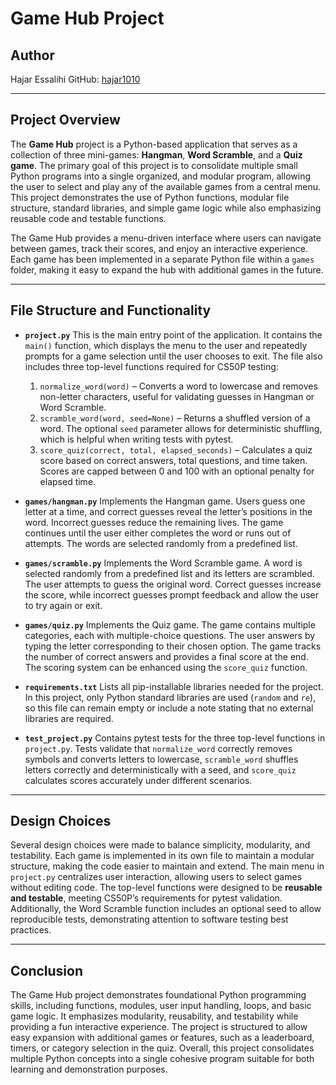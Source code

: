 # Game Hub Project


## Author
Hajar Essalihi
GitHub: [hajar1010](https://github.com/hajar1010)

---

## Project Overview
The **Game Hub** project is a Python-based application that serves as a collection of three mini-games: **Hangman**, **Word Scramble**, and a **Quiz game**. The primary goal of this project is to consolidate multiple small Python programs into a single organized, and modular program, allowing the user to select and play any of the available games from a central menu. This project demonstrates the use of Python functions, modular file structure, standard libraries, and simple game logic while also emphasizing reusable code and testable functions.

The Game Hub provides a menu-driven interface where users can navigate between games, track their scores, and enjoy an interactive experience. Each game has been implemented in a separate Python file within a `games` folder, making it easy to expand the hub with additional games in the future.

---

## File Structure and Functionality

- **`project.py`**
  This is the main entry point of the application. It contains the `main()` function, which displays the menu to the user and repeatedly prompts for a game selection until the user chooses to exit. The file also includes three top-level functions required for CS50P testing:
  1. `normalize_word(word)` – Converts a word to lowercase and removes non-letter characters, useful for validating guesses in Hangman or Word Scramble.
  2. `scramble_word(word, seed=None)` – Returns a shuffled version of a word. The optional `seed` parameter allows for deterministic shuffling, which is helpful when writing tests with pytest.
  3. `score_quiz(correct, total, elapsed_seconds)` – Calculates a quiz score based on correct answers, total questions, and time taken. Scores are capped between 0 and 100 with an optional penalty for elapsed time.

- **`games/hangman.py`**
  Implements the Hangman game. Users guess one letter at a time, and correct guesses reveal the letter’s positions in the word. Incorrect guesses reduce the remaining lives. The game continues until the user either completes the word or runs out of attempts. The words are selected randomly from a predefined list.

- **`games/scramble.py`**
  Implements the Word Scramble game. A word is selected randomly from a predefined list and its letters are scrambled. The user attempts to guess the original word. Correct guesses increase the score, while incorrect guesses prompt feedback and allow the user to try again or exit.

- **`games/quiz.py`**
  Implements the Quiz game. The game contains multiple categories, each with multiple-choice questions. The user answers by typing the letter corresponding to their chosen option. The game tracks the number of correct answers and provides a final score at the end. The scoring system can be enhanced using the `score_quiz` function.

- **`requirements.txt`**
  Lists all pip-installable libraries needed for the project. In this project, only Python standard libraries are used (`random` and `re`), so this file can remain empty or include a note stating that no external libraries are required.

- **`test_project.py`**
  Contains pytest tests for the three top-level functions in `project.py`. Tests validate that `normalize_word` correctly removes symbols and converts letters to lowercase, `scramble_word` shuffles letters correctly and deterministically with a seed, and `score_quiz` calculates scores accurately under different scenarios.

---

## Design Choices
Several design choices were made to balance simplicity, modularity, and testability. Each game is implemented in its own file to maintain a modular structure, making the code easier to maintain and extend. The main menu in `project.py` centralizes user interaction, allowing users to select games without editing code. The top-level functions were designed to be **reusable and testable**, meeting CS50P’s requirements for pytest validation. Additionally, the Word Scramble function includes an optional seed to allow reproducible tests, demonstrating attention to software testing best practices.

---

## Conclusion
The Game Hub project demonstrates foundational Python programming skills, including functions, modules, user input handling, loops, and basic game logic. It emphasizes modularity, reusability, and testability while providing a fun interactive experience. The project is structured to allow easy expansion with additional games or features, such as a leaderboard, timers, or category selection in the quiz. Overall, this project consolidates multiple Python concepts into a single cohesive program suitable for both learning and demonstration purposes.


